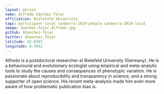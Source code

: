 ```yaml
---
layout: person
name: Alfredo Sánchez-Tójar
affiliation: Bielefeld University
tags: participant-local canberra-2019-people canberra-2019-local
image: Sanchez-Tojar_Alfredo.jpg
github: ASanchez-Tojar
twitter: ASanchez_Tojar
latitude: 52.0367
longitude: 8.4952
---
```

Alfredo is a postdoctoral researcher at Bielefeld University (Germany). He is a behavioural and evolutionary ecologist using empirical and meta-analytic tools to study the causes and consequences of phenotypic variation. He is passionate about reproducibility and transparency in science, and a strong supporter of open science. His recent meta-analysis made him even more aware of how problematic publication bias is.